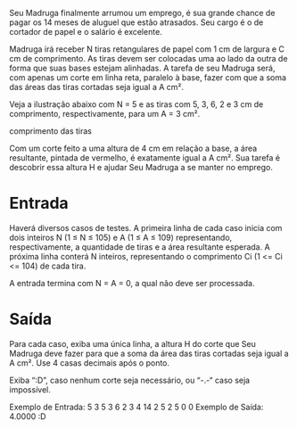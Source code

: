 Seu Madruga finalmente arrumou um emprego, é sua grande chance de pagar os 14 meses de aluguel que estão atrasados. Seu cargo é o de cortador de papel e o salário é excelente.

Madruga irá receber N tiras retangulares de papel com 1 cm de largura e C cm de comprimento. As tiras devem ser colocadas uma ao lado da outra de forma que suas bases estejam alinhadas. A tarefa de seu Madruga será, com apenas um corte em linha reta, paralelo à base, fazer com que a soma das áreas das tiras cortadas seja igual a A cm².

Veja a ilustração abaixo com N = 5 e as tiras com 5, 3, 6, 2 e 3 cm de comprimento, respectivamente, para um A = 3 cm².

comprimento das tiras

Com um corte feito a uma altura de 4 cm em relação a base, a área resultante, pintada de vermelho, é exatamente igual a A cm². Sua tarefa é descobrir essa altura H e ajudar Seu Madruga a se manter no emprego.

# Entrada

Haverá diversos casos de testes. A primeira linha de cada caso inicia com dois inteiros N (1 ≤ N ≤ 105) e A (1 ≤ A ≤ 109) representando, respectivamente, a quantidade de tiras e a área resultante esperada. A próxima linha conterá N inteiros, representando o comprimento Ci (1 <= Ci <= 104) de cada tira.

A entrada termina com N = A = 0, a qual não deve ser processada.

# Saída

Para cada caso, exiba uma única linha, a altura H do corte que Seu Madruga deve fazer para que a soma da área das tiras cortadas seja igual a A cm². Use 4 casas decimais após o ponto.

Exiba “:D”, caso nenhum corte seja necessário, ou “-.-“ caso seja impossível.


Exemplo de Entrada:
5 3
5 3 6 2 3
4 14
2 5 2 5
0 0
Exemplo de Saída:
4.0000
:D